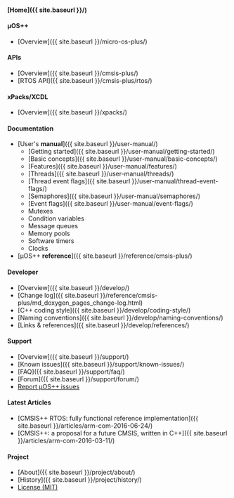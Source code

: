 #### [Home]({{ site.baseurl }}/)

#### µOS++

* [Overview]({{ site.baseurl }}/micro-os-plus/)

#### APIs

* [Overview]({{ site.baseurl }}/cmsis-plus/)
* [RTOS API]({{ site.baseurl }}/cmsis-plus/rtos/)

#### xPacks/XCDL

* [Overview]({{ site.baseurl }}/xpacks/)

#### Documentation

* [User's **manual**]({{ site.baseurl }}/user-manual/)
  * [Getting started]({{ site.baseurl }}/user-manual/getting-started/)
  * [Basic concepts]({{ site.baseurl }}/user-manual/basic-concepts/)
  * [Features]({{ site.baseurl }}/user-manual/features/)
  * [Threads]({{ site.baseurl }}/user-manual/threads/)
  * [Thread event flags]({{ site.baseurl }}/user-manual/thread-event-flags/)
  * [Semaphores]({{ site.baseurl }}/user-manual/semaphores/)
  * [Event flags]({{ site.baseurl }}/user-manual/event-flags/)
  * Mutexes
  * Condition variables
  * Message queues
  * Memory pools
  * Software timers
  * Clocks
* [µOS++ **reference**]({{ site.baseurl }}/reference/cmsis-plus/)

#### Developer

* [Overview]({{ site.baseurl }}/develop/)
* [Change log]({{ site.baseurl }}/reference/cmsis-plus/md_doxygen_pages_change-log.html)
* [C++ coding style]({{ site.baseurl }}/develop/coding-style/)
* [Naming conventions]({{ site.baseurl }}/develop/naming-conventions/)
* [Links & references]({{ site.baseurl }}/develop/references/)

#### Support

* [Overview]({{ site.baseurl }}/support/)
* [Known issues]({{ site.baseurl }}/support/known-issues/)
* [FAQ]({{ site.baseurl }}/support/faq/)
* [Forum]({{ site.baseurl }}/support/forum/)
* [Report µOS++ issues](https://github.com/micro-os-plus/micro-os-plus-iii/issues/)

#### Latest Articles

* [CMSIS++ RTOS: fully functional reference implementation]({{ site.baseurl }}/articles/arm-com-2016-06-24/)
* [CMSIS++: a proposal for a future CMSIS, written in C++]({{ site.baseurl }}/articles/arm-com-2016-03-11/)

#### Project

* [About]({{ site.baseurl }}/project/about/)
* [History]({{ site.baseurl }}/project/history/)
* [License (MIT)](https://opensource.org/licenses/MIT)
